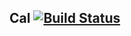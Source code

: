 ## Cal [![Build Status][travis-image]][travis-url]

[travis-url]: http://travis-ci.org/charliedowler/cal
[travis-image]: https://secure.travis-ci.org/charliedowler/cal.png?branch=master